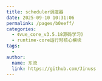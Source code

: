 ```yaml
---
title: scheduler调度器
date: 2025-09-10 10:31:06
permalink: /pages/b0eeff/
categories:
  - 《vue_core_v3.5.18源码学习》
  - runtime-core运行时核心模块
tags:
  - 
author: 
  name: 东流
  link: https://github.com/Jinuss
---
```


